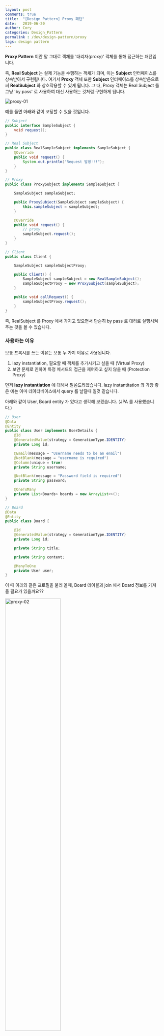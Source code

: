 ```yaml
---
layout: post
comments: true
title:  "[Design Pattern] Proxy 패턴"
date:   2019-06-20
author: Cory
categories: Design_Pattern
permalink : /dev/design-pattern/proxy
tags: design pattern
---
```


__Proxy Pattern__ 이란 말 그대로 객체를 '대리자(proxy)' 객체를 통해 접근하는 패턴입니다.

즉, __Real Subject__ 는 실제 기능을 수행하는 객체가 되며, 이는 __Subject__ 인터페이스를 상속받아서 구현됩니다. 여기서 __Proxy__ 객체 또한 __Subject__ 인터페이스를 상속받음으로써 __RealSubject__ 와 상호작용할 수 있게 됩니다. 그 때, Proxy 객체는 Real Subject 를 그냥 'by pass' 로 사용하여 대신 사용하는 것처럼 구현하게 됩니다.

<img src="/assets/design/proxy/proxy-01.jpg" alt="proxy-01">

예를 들면 아래와 같이 코딩할 수 있을 것입니다.

```java
// Subject
public interface SampleSubject {
    void request();
}

// Real Subject
public class RealSampleSubject implements SampleSubject {
    @Override
    public void request() {
        System.out.println("Request 발생!!!");
    }
}

// Proxy
public class ProxySubject implements SampleSubject {

    SampleSubject sampleSubject;

    public ProxySubject(SampleSubject sampleSubject) {
        this.sampleSubject = sampleSubject;
    }

    @Override
    public void request() {
        // proxy
        sampleSubject.request();
    }
}

// Client
public class Client {

    SampleSubject sampleSubjectProxy;

    public Client() {
        SampleSubject sampleSubject = new RealSampleSubject();
        sampleSubjectProxy = new ProxySubject(sampleSubject);
    }

    public void callRequest() {
        sampleSubjectProxy.request();
    }
}
```

즉, RealSubject 를 Proxy 에서 가지고 있으면서 단순히 by pass 로 대리로 실행시켜 주는 것을 볼 수 있습니다.

### 사용하는 이유

보통 프록시를 쓰는 이유는 보통 두 가지 이유로 사용된니다.

1. lazy instantiation, 필요할 때 객체를 추가시키고 싶을 때 (Virtual Proxy)
2. 보안 문제로 인하여 특정 메서드의 접근을 제어하고 싶지 않을 때 (Protection Proxy)

먼저 __lazy instantiation__ 에 대해서 말씀드리겠습니다. lazy instantitation 의 가장 좋은 예는 아마 데이터베이스에서 query 를 날릴때 일것 같습니다.

아래와 같이 User, Board entity 가 있다고 생각해 보겠습니다. (JPA 를 사용했습니다.)

```java
// User
@Data
@Entity
public class User implements UserDetails {
    @Id
    @GeneratedValue(strategy = GenerationType.IDENTITY)
    private Long id;

    @Email(message = "Username needs to be an email")
    @NotBlank(message = "username is required")
    @Column(unique = true)
    private String username;

    @NotBlank(message = "Password field is required")
    private String password;

    @OneToMany
    private List<Boards> boards = new ArrayList<>();
}

// Board
@Data
@Entity
public class Board {

    @Id
    @GeneratedValue(strategy = GenerationType.IDENTITY)
    private Long id;

    private String title;

    private String content;

    @ManyToOne
    private User user;
}
```

이 때 아래와 같은 프로필을 불러 올때, Board 테이블과 join 해서 Board 정보를 가져올 필요가 있을까요??

<img src="/assets/design/proxy/proxy-02.jpg" alt="proxy-02" style="width:60%;">

아마 없을 것입니다. 그리고 이 사람의 게시글을 보고 싶을때, 그 때 불러오면 될 것입니다.

그럼 여기서 User 클래스의 Board 객체를 아래와 같이 변경하면 Board 가 필요한 곳에서 가져오게 됩니다.

```java
@OneToMany(fetch = FetchType.LAZY) // 사실 default 값이 lazy 입니다.
private List<Boards> boards = new ArrayList<>();
```

JPA 에서 이렇게 지연로딩을 실행할 때 Proxy 를 사용하고 있습니다.

`※ JPA 에서 fetch 를 'FetchType.LAZY' 로 하면 lazy 로 가져오고, 'FetchType.Eager' 로 하면 한번에 가져오게 됩니다.`

그럼 다음으로 Protection Proxy(보호 프록시) 에 대해서 알아보겠습니다. 아래는 'React' 로 작성된 Router 관련 코드입니다.

이를 보면 유효한 인증이면 그대로 원래대로 Proxy 를 만들어내며, 유효하지 않은 경우 login 페이지로 넘겨버리는 코드입니다.

```javascript
import React from "react";
import {Redirect, Route, RouteProps} from "react-router-dom";
import {RootState} from "../reducers";

const SecuredRoute = ({component: Component, isValid, ...otherProps}) => (
    <Route
        {...otherProps}
        render={props =>
            isValid ? (
                <Component {...props}/>
            ) : (
                <Redirect to="/login"/>
            )
        }
    />
);
```

즉, 특정한 상황에서 외부에 공개하고 싶지 않을 때, Proxy 를 사용해서 방어할 수 있게 됩니다.

### 장점과 단점

그럼 Proxy 패턴의 장단점을 알아보겠습니다.

장점
1. lazy instantiation 을 이용하여 성능을 최적화 시킬 수 있습니다.
2. 기존 클래스의 변경없이 유연하게 기능을 확장할 수 있습니다. (ocp 원칙)

단점
1. 이미 객체가 생성되었을 때, Proxy 를 통한 접근은 오히려 오베헤드가 될 가능성이 있으므로 주의해서 개발해야 합니다.
2. 너무 많은 proxy 들은 코드 가독성을 오히려 망칠 수 있습니다.

### Decorator 패턴과의 차이점??

Decorator 패턴과 Proxy 패턴은 큰 차이점은 존재하지 않습니다. 다만, 사용하는 목적이 달라질 뿐입니다.

Decorator 패턴의 경우 주요 기능에 __무언가를 추가__ 하고 싶을때, 사용됩니다. 이전에서 예를 들었듯이, Log 를 찍고 싶다던가, 함수가 실행되는 시간을 계산하고 싶다던가 할때 사용합니다.

반면 Proxy 패턴의 목적은 주요기능을 어떻게 __컨트롤__ 할 것인가에 있습니다. 같은 기능을 수행하지만, 특정 유저는 막고싶은 경우(Protection), 똑같이 호출하지만 필요할때, 나중에 호출하고 싶은 경우(Virtual) 등입니다.

AOP 의 경우를 생각해볼까요?? 만약, 바로 전 예처럼 ([데코레이터 패턴](https://lee-kyungseok.github.io/dev/design-pattern/decorator)) 시간을 측정하고 싶다? 하면 데코레이터 패턴을 사용하게 된 것입니다.

하지만 lazy 하게  Transaction 을 발생시킬거다? 하면 프록시 패턴을 사용한 것입니다.

애매하긴 하지만, 같은 형식이라도 쓰이는 목적에 따라 달라질 수 있습니다.

이렇게 해서 Proxy 패턴에 대해서 알아봤습니다. 

이번에 공부하면서 느낀점은.. 디자인 패턴은 코딩을 잘 하기 위해서 만들어진 건데, 이로 인해서 코딩을 하기 더 힘들어진다? 하면 너무 목매여서 하지 않아도 될 것 같다는 생각이 들었습니다. 디자인 패턴은 말 그대로 패턴일 뿐, 자신의 서비스에 맞는 패턴 혹은 팀원끼리 함께 이해할 수 있는 패턴이 있다면 그걸 사용하는게 더 낫지 않을까 합니다.

